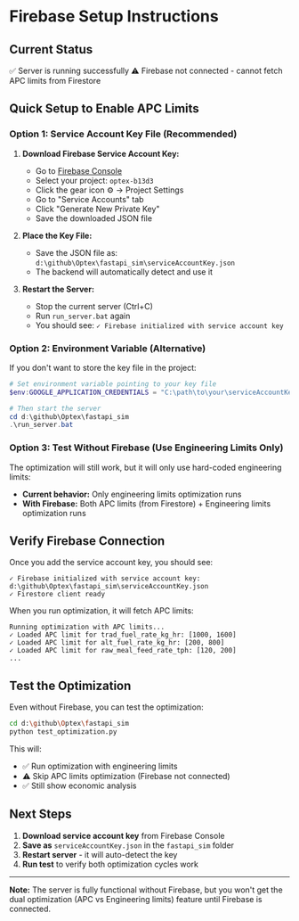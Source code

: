 # Firebase Setup Instructions

## Current Status
✅ Server is running successfully
⚠️ Firebase not connected - cannot fetch APC limits from Firestore

## Quick Setup to Enable APC Limits

### Option 1: Service Account Key File (Recommended)

1. **Download Firebase Service Account Key:**
   - Go to [Firebase Console](https://console.firebase.google.com/)
   - Select your project: `optex-b13d3`
   - Click the gear icon ⚙️ → Project Settings
   - Go to "Service Accounts" tab
   - Click "Generate New Private Key"
   - Save the downloaded JSON file

2. **Place the Key File:**
   - Save the JSON file as: `d:\github\Optex\fastapi_sim\serviceAccountKey.json`
   - The backend will automatically detect and use it

3. **Restart the Server:**
   - Stop the current server (Ctrl+C)
   - Run `run_server.bat` again
   - You should see: `✓ Firebase initialized with service account key`

### Option 2: Environment Variable (Alternative)

If you don't want to store the key file in the project:

```powershell
# Set environment variable pointing to your key file
$env:GOOGLE_APPLICATION_CREDENTIALS = "C:\path\to\your\serviceAccountKey.json"

# Then start the server
cd d:\github\Optex\fastapi_sim
.\run_server.bat
```

### Option 3: Test Without Firebase (Use Engineering Limits Only)

The optimization will still work, but it will only use hard-coded engineering limits:

- **Current behavior:** Only engineering limits optimization runs
- **With Firebase:** Both APC limits (from Firestore) + Engineering limits optimization runs

## Verify Firebase Connection

Once you add the service account key, you should see:

```
✓ Firebase initialized with service account key: d:\github\Optex\fastapi_sim\serviceAccountKey.json
✓ Firestore client ready
```

When you run optimization, it will fetch APC limits:

```
Running optimization with APC limits...
✓ Loaded APC limit for trad_fuel_rate_kg_hr: [1000, 1600]
✓ Loaded APC limit for alt_fuel_rate_kg_hr: [200, 800]
✓ Loaded APC limit for raw_meal_feed_rate_tph: [120, 200]
...
```

## Test the Optimization

Even without Firebase, you can test the optimization:

```bash
cd d:\github\Optex\fastapi_sim
python test_optimization.py
```

This will:
- ✅ Run optimization with engineering limits
- ⚠️ Skip APC limits optimization (Firebase not connected)
- ✅ Still show economic analysis

## Next Steps

1. **Download service account key** from Firebase Console
2. **Save as** `serviceAccountKey.json` in the `fastapi_sim` folder
3. **Restart server** - it will auto-detect the key
4. **Run test** to verify both optimization cycles work

---

**Note:** The server is fully functional without Firebase, but you won't get the dual optimization (APC vs Engineering limits) feature until Firebase is connected.
